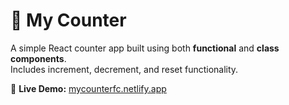 # 🧮 My Counter

A simple React counter app built using both **functional** and **class components**.  
Includes increment, decrement, and reset functionality.

🔗 **Live Demo:** [mycounterfc.netlify.app](https://mycounterfc.netlify.app)
